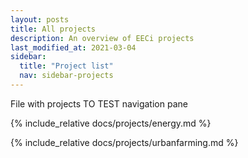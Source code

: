 ```yaml
---
layout: posts
title: All projects
description: An overview of EECi projects
last_modified_at: 2021-03-04
sidebar:
  title: "Project list"
  nav: sidebar-projects
---
```



File with projects
TO TEST navigation pane

{% include_relative docs/projects/energy.md %}

{% include_relative docs/projects/urbanfarming.md %}


